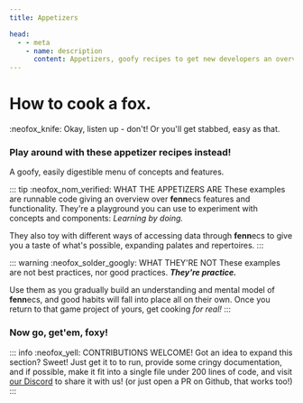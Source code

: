 ```yaml
---
title: Appetizers

head:
  - - meta
    - name: description
      content: Appetizers, goofy recipes to get new developers an overview over the features of the **fenn**ecs!
---
```


# How to cook a fox.
:neofox_knife: Okay, listen up - don't! Or you'll get stabbed, easy as that.

### Play around with these appetizer recipes instead!
A goofy, easily digestible menu of concepts and features.

::: tip :neofox_nom_verified: WHAT THE APPETIZERS ARE
These examples are runnable code giving an overview over **fenn**ecs features and functionality.
They're a playground you can use to experiment with concepts and components: *Learning by doing.*

They also toy with different ways of accessing data through **fenn**ecs to give you a taste of what's possible, expanding palates and repertoires.
:::

::: warning :neofox_solder_googly: WHAT THEY'RE NOT
These examples are not best practices, nor good practices. _**They're practice.**_


Use them as you gradually build an understanding and mental model of **fenn**ecs, and good habits will fall into place all on their own. Once you return to that game project of yours, get cooking *for real!*
:::


### Now go, get'em, foxy!

::: info :neofox_yell: CONTRIBUTIONS WELCOME!
Got an idea to expand this section? Sweet! Just get it to to run, provide some cringy documentation, and if possible, make it fit into a single file under 200 lines of code, and visit [our Discord](https://discord.gg/Bfx74WcVXW) to share it with us! (or just open a PR on Github, that works too!)
:::


